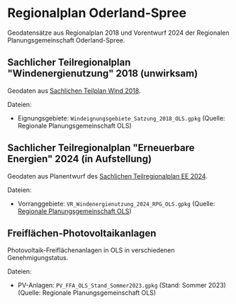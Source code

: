 # Regionalplan Oderland-Spree

Geodatensätze aus Regionalplan 2018 und Vorentwurf 2024 der Regionalen
Planungsgemeinschaft Oderland-Spree.

## Sachlicher Teilregionalplan "Windenergienutzung" 2018 (unwirksam)

Geodaten aus
[Sachlichen Teilplan Wind 2018](https://www.planungsregion-abw.de/regionalplanung/teilplan-windenergie/teilplan-2018/).

Dateien:

- Eignungsgebiete: `Windeignungsgebiete_Satzung_2018_OLS.gpkg`
  (Quelle: Regionale Planungsgemeinschaft OLS)

## Sachlicher Teilregionalplan "Erneuerbare Energien" 2024 (in Aufstellung)

Geodaten aus Planentwurf des
[Sachlichen Teilregionalplan EE 2024](https://www.rpg-oderland-spree.de/regionalplaene/sachlicher-teilregionalplan-erneuerbare-energien).

Dateien:

- Vorranggebiete: `VR_Windenergienutzung_2024_RPG_OLS.gpkg`
  (Quelle:
  [Regionale Planungsgemeinschaft OLS](https://www.rpg-oderland-spree.de/regionalplaene/sachlicher-teilregionalplan-erneuerbare-energien))

## Freiflächen-Photovoltaikanlagen

Photovoltaik-Freiflächenanlagen in OLS in verschiedenen Genehmigungstatus.

Dateien:

- PV-Anlagen: `PV_FFA_OLS_Stand_Sommer2023.gpkg` (Stand: Sommer 2023)
  (Quelle: Regionale Planungsgemeinschaft OLS)
